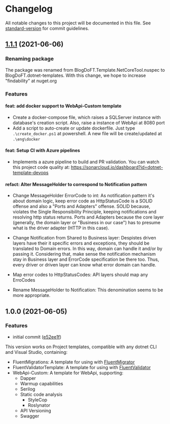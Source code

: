 # Changelog

All notable changes to this project will be documented in this file. See [standard-version](https://github.com/conventional-changelog/standard-version) for commit guidelines.

## [1.1.1](https://github.com/ftathiago/dotnet-templates/compare/v1.0.0...v1.1.1) (2021-06-06)

### Renaming package

The package was renamed from BlogDoFT.Template.NetCoreTool.nuspec to BlogDoFT.dotnet-templates. With this change, we hope to increase "findability" at nuget.org
### Features
#### feat: add docker support to WebApi-Custom template
- Create a docker-compose file, which raises a SQLServer instance with database's creation script. Also, raise a instance of WebApi at 8080 port
- Add a script to auto-create or update dockerfile. Just type `.\create_docker.ps1` at powershell. A new file will be create/updated at `.\eng\docker`

#### feat: Setup CI with Azure pipelines
- Implements a azure pipeline to build and PR validation. You can watch this project code quality at: https://sonarcloud.io/dashboard?id=dotnet-template-devops
 
#### refact: Alter MessageHolder to correspond to Notification pattern

- Change MessageHolder ErrorCode to int: As notification pattern it's about domain logic, keep error code as HttpStatusCode is a SOLID offense and also a "Ports and Adapters" offense.
SOLID because, violates the Single Responsibility Principle, keeping notifications and resolving http status returns.
Ports and Adapters because the core layer (generally, the domain layer or "Business in our case") has to presume what is the driver adapter (HTTP in this case).

- Change Notification from Shared to Business layer: Despistes driven layers have their it specific errors and exceptions, they should be translated to Domain errors.
In this way, domain can handle it and/or by passing it.
Considering that, make sense the notification mechanism stay in Business layer and ErrorCode specification be there too.
Thus, every driver or driven layer can know what error domain can handle.

- Map error codes to HttpStatusCodes: API layers should map any ErroCodes

- Rename MessageHolder to Notification: This denomination seems to be more appropriate.

## 1.0.0 (2021-06-05)


### Features

* initial commit ([e52ee1f](https://github.com/ftathiago/dotnet-templates/commit/e52ee1fbc4f332d6720d54169d0a254f9bea93c5))

This version works on Project templates, compatible with any dotnet CLI and Visual Studio, containing:
- FluentMigrations: A template for using with [FluentMigrator](https://www.nuget.org/packages/FluentMigrator/)
- FluentValidatorTemplate: A template for using with [FluentValidator](https://www.nuget.org/packages/FluentValidator/)
- WebApi-Custom: A template for WebApi, supporting:
  - Dapper
  - Warmup capabilities
  - Serilog
  - Static code analysis
    - StyleCop
    - Roslynator
  - API Versioning
  - Swagger